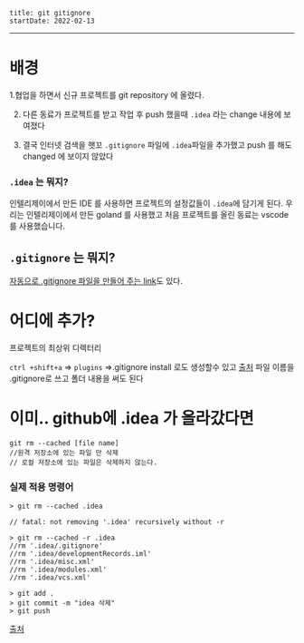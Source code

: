```
title: git gitignore
startDate: 2022-02-13
```
---

# 배경

1.협업을 하면서
신규 프로젝트를 git repository 에 올렸다.

2. 다른 동료가 프로젝트를 받고 작업 후 push 했을때
`.idea` 라는 change 내용에 보여졌다
   
3. 결국 인터넷 검색을 햇꼬 `.gitignore` 파일에 `.idea`파일을 추가했고 push 를 해도 changed 에 보이지 않았다

### `.idea` 는 뭐지?

인텔리제이에서 만든 IDE 를 사용하면 프로젝트의 설정값들이 `.idea`에 담기게 된다.
우리는 인텔리제이에서 만든 goland 를 사용했고
처음 프로젝트를 올린 동료는 vscode 를 사용했습니다.

## `.gitignore` 는 뭐지?


[자동으로 .gitignore 파일을 만들어 주는 link](
https://www.toptal.com/developers/gitignore
)도 있다.

# 어디에 추가?
프로젝트의 최상위 디렉터리

`ctrl +shift+a` => `plugins` =>.gitignore install
로도 생성할수 있고 [출처](https://elevatingcodingclub.tistory.com/72)
파일 이름을 .gitignore로 쓰고 폴더 내용을 써도 된다

# 이미.. github에 .idea 가 올라갔다면
```
git rm --cached [file name]
//원격 저장소에 있는 파일 만 삭제
// 로컬 저장소에 있는 파일은 삭제하지 않는다.

```
### 실제 적용 명령어
```
> git rm --cached .idea

// fatal: not removing '.idea' recursively without -r

> git rm --cached -r .idea
//rm '.idea/.gitignore'
//rm '.idea/developmentRecords.iml'
//rm '.idea/misc.xml'
//rm '.idea/modules.xml'
//rm '.idea/vcs.xml'

> git add .
> git commit -m "idea 삭제"
> git push
```
[출처](https://dodam10.tistory.com/44)